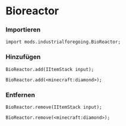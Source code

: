 # Bioreactor

### Importieren

```zenscript
import mods.industrialforegoing.BioReactor;
```

### Hinzufügen

```zenscript
BioReactor.add(IItemStack input);

BioReactor.add(<minecraft:diamond>);
```

### Entfernen

```zenscript
BioReactor.remove(IItemStack input);

BioReactor.remove(<minecraft:diamond>);
```